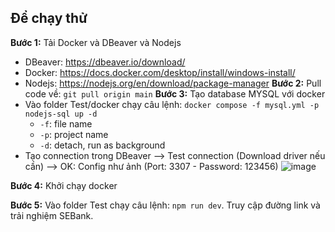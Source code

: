## Để chạy thử
**Bước 1:** Tải Docker và DBeaver và Nodejs
  - DBeaver: https://dbeaver.io/download/
  - Docker: https://docs.docker.com/desktop/install/windows-install/
  - Nodejs: https://nodejs.org/en/download/package-manager
**Bước 2:** Pull code về: `git pull origin main`
**Bước 3:** Tạo database MYSQL với docker
- Vào folder Test/docker chạy câu lệnh: `docker compose -f mysql.yml -p nodejs-sql up -d` 
    - `-f`: file name
    - `-p`: project name
    - `-d`: detach, run as background
- Tạo connection trong DBeaver --> Test connection (Download driver nếu cần) --> OK: Config như ảnh (Port: 3307 - Password: 123456)
    ![image](/Config_DBeaver.png) 

**Bước 4:** Khởi chạy docker 

**Bước 5:** Vào folder Test chạy câu lệnh: `npm run dev`. Truy cập đường link và trải nghiệm SEBank.